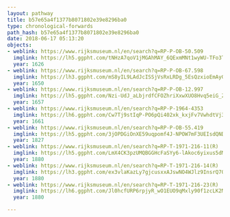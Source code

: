 ```yaml
---
layout: pathway
title: b57e65a4f1377b8071802e39e8296ba0
type: chronological-forwards
path_hash: b57e65a4f1377b8071802e39e8296ba0
date: 2018-06-17 05:13:20
objects:
- weblink: https://www.rijksmuseum.nl/en/search?q=RP-P-OB-50.509
  imglink: https://lh5.ggpht.com/tNHzA7qoV1jMGAhMAY_6QExmMNt1wyWU-TFo3TQh5gYKzE62ml3oyHMiaiItfJR7BbUrgcZKE0khQ9_NMWmue3P77w=s200
  year: 1626
- weblink: https://www.rijksmuseum.nl/en/search?q=RP-P-OB-67.598
  imglink: https://lh3.ggpht.com/mS8yIL9LAdJcISSjVsRxLRDg_5EsQzxioEmAyGROYcQ6jim2zqH07-4_zMKpeooewT1R6ExgX4WQizDB5c8JpOpzUQ=s200
  year: 1650
- weblink: https://www.rijksmuseum.nl/en/search?q=RP-P-OB-12.997
  imglink: https://lh5.ggpht.com/Nzi-UdJ_aLbjrdfCFOZhriXxwXUO8Hvq5eiG_ZG-CutTRebQkVAeCvgnQ-tk3WQP1lcX_nQDedw51FhJya4JikS6Rg=s200
  year: 1657
- weblink: https://www.rijksmuseum.nl/en/search?q=RP-P-1964-4353
  imglink: https://lh6.ggpht.com/Cw7Tj9stIqP-PO6pQi402xk_kxjFv7VwhdtVj3REWVHw92XScRPWwP7wncmPLlJpeKNUMOeZlRvSpgYfZ23E4lRjG-8=s200
  year: 1661
- weblink: https://www.rijksmuseum.nl/en/search?q=RP-P-OB-55.419
  imglink: https://lh5.ggpht.com/3jOPDGiOnXE59uqpomf4J-NPOW7mF3UEIsdQNDziABZCuv8nROiO7Z7IfXCV_YwQo9mx_n8gddiVqBAu9-SWNaNFAHU=s200
  year: 1827
- weblink: https://www.rijksmuseum.nl/en/search?q=RP-T-1971-216-11(R)
  imglink: https://lh5.ggpht.com/LmX4CK3pzUMQBGGHcFaSYy6-lAkoc6yixus5dM4aNPoKFdD-ObjwgN84RGh2fcH1d_yROptOxWKHjCk-1Ae06ksy0Hf-=s200
  year: 1880
- weblink: https://www.rijksmuseum.nl/en/search?q=RP-T-1971-216-14(R)
  imglink: https://lh3.ggpht.com/ex3vlaKazLy7gjcusxxAJswNO4WJlz9InsrQ7QtYdjlnXxGEerjvzKuWjQlWToZNAipQXLcSNZI2dyu1iU_mOBI40Zk=s200
  year: 1880
- weblink: https://www.rijksmuseum.nl/en/search?q=RP-T-1971-216-23(R)
  imglink: https://lh6.ggpht.com/Jl0hcfURP6rpjyR_wO1EUO9qMxly90f1zcLK2MurSYMh_0OSNP__8QOgXvfSiHX6wcgnhCcQ3IFiwVhMb4dFfI2l4_W6=s200
  year: 1880

---
```

